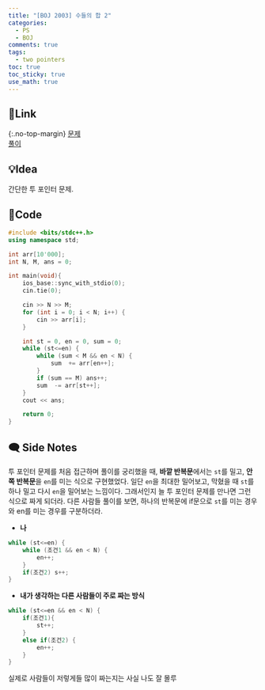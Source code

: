 ```yaml
---
title: "[BOJ 2003] 수들의 합 2"
categories:
  - PS
  - BOJ
comments: true
tags:
  - two pointers
toc: true
toc_sticky: true
use_math: true
---
```

## 🔗Link
{:.no-top-margin}
[문제](https://boj.kr/2003)  
[풀이](https://github.com/La-Coruna/PS/blob/main/baekjoon/2003.cpp)  
## 💡Idea
간단한 투 포인터 문제.

## 🔑Code
```c++
#include <bits/stdc++.h>
using namespace std;

int arr[10'000];
int N, M, ans = 0;

int main(void){
    ios_base::sync_with_stdio(0);
    cin.tie(0);

    cin >> N >> M;
	for (int i = 0; i < N; i++) {
		cin >> arr[i];
	}

	int st = 0, en = 0, sum = 0;
	while (st<=en) {
		while (sum < M && en < N) {
			sum	 += arr[en++];
		}
		if (sum == M) ans++;
		sum	 -= arr[st++];
	}
	cout << ans;

    return 0;
}
```

## 🗨️ Side Notes
투 포인터 문제를 처음 접근하며 풀이를 궁리했을 때, **바깥 반복문**에서는 `st`를 밀고, **안쪽 반복문**을 `en`를 미는 식으로 구현했었다. 일단 `en`을 최대한 밀어보고, 막혔을 때 `st`를 하나 밀고 다시 `en`을 밀어보는 느낌이다. 그래서인지 늘 투 포인터 문제를 만나면 그런 식으로 짜게 되더라. 다른 사람들 풀이를 보면, 하나의 반복문에 if문으로 `st`를 미는 경우와 en를 미는 경우를 구분하더라.
- **나**
```c++
while (st<=en) {
	while (조건1 && en < N) {
		en++;
	}
	if(조건2) s++;
}
```
- **내가 생각하는 다른 사람들이 주로 짜는 방식**
```c++
while (st<=en && en < N) {
	if(조건1){
		st++;
	}
	else if(조건2) {
		en++;
	}
}
```
실제로 사람들이 저렇게들 많이 짜는지는 사실 나도 잘 몰루